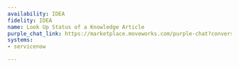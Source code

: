 ```yaml
---
availability: IDEA
fidelity: IDEA
name: Look Up Status of a Knowledge Article
purple_chat_link: https://marketplace.moveworks.com/purple-chat?conversation=%7B%22startTimestamp%22%3A%2211%3A43+AM%22%2C%22messages%22%3A%5B%7B%22role%22%3A%22user%22%2C%22parts%22%3A%5B%7B%22richText%22%3A%22I+need+to+check+the+status+of+a+knowledge+article.%22%7D%5D%7D%2C%7B%22role%22%3A%22assistant%22%2C%22parts%22%3A%5B%7B%22richText%22%3A%22Okay%2C+I+can+look+up+a+knowledge+article+for+you.+Please+provide+the+article+number+%28e.g.%2C+KB0010873%29+or+some+keywords+from+its+title.%22%7D%5D%7D%2C%7B%22role%22%3A%22user%22%2C%22parts%22%3A%5B%7B%22richText%22%3A%22%3Cp%3EVPN%3C%2Fp%3E%22%7D%5D%7D%2C%7B%22role%22%3A%22assistant%22%2C%22parts%22%3A%5B%7B%22reasoningSteps%22%3A%5B%7B%22status%22%3A%22success%22%2C%22richText%22%3A%22Searching+knowledge+articles+in+ServiceNow+based+on+keywords+%5C%22VPN%5C%22.%22%7D%5D%7D%2C%7B%22richText%22%3A%22I+found+these+matching+knowledge+articles.+Please+select+the+one+you+want+to+check+by+replying+with+the+number.%22%7D%2C%7B%22richText%22%3A%22%3Col+xmlns%3D%5C%22http%3A%2F%2Fwww.w3.org%2F1999%2Fxhtml%5C%22%3E%3Cli%3E%3Cb%3EKB0010873%3C%2Fb%3E+-+How+to+Fix+VPN+Connection+Problems+on+Mac+OS%3C%2Fli%3E%3Cli%3E%3Cb%3EKB0010551%3C%2Fb%3E+-+Ordering+a+new+VPN+token%3C%2Fli%3E%3C%2Fol%3E%22%7D%5D%7D%2C%7B%22role%22%3A%22user%22%2C%22parts%22%3A%5B%7B%22richText%22%3A%221%22%7D%5D%7D%2C%7B%22role%22%3A%22assistant%22%2C%22parts%22%3A%5B%7B%22reasoningSteps%22%3A%5B%7B%22status%22%3A%22success%22%2C%22richText%22%3A%22Retrieving+details+for+knowledge+article+KB0010873+from+ServiceNow.%22%7D%5D%7D%2C%7B%22richText%22%3A%22Here+are+the+details+for+knowledge+article+%3Cb+xmlns%3D%5C%22http%3A%2F%2Fwww.w3.org%2F1999%2Fxhtml%5C%22%3EKB0010873%3C%2Fb%3E%3A%22%7D%2C%7B%22richText%22%3A%22%3Cul+xmlns%3D%5C%22http%3A%2F%2Fwww.w3.org%2F1999%2Fxhtml%5C%22%3E%3Cli%3E%3Cb%3ETitle%3A%3C%2Fb%3E+How+to+Fix+VPN+Connection+Problems+on+Mac+OS%3C%2Fli%3E%3Cli%3E%3Cb%3EStatus%3A%3C%2Fb%3E+Review%3C%2Fli%3E%3Cli%3E%3Cb%3EKnowledge+Base%3A%3C%2Fb%3E+IT+Support%3C%2Fli%3E%3Cli%3E%3Cb%3EAuthor%3A%3C%2Fb%3E+Jane+Doe%3C%2Fli%3E%3Cli%3E%3Cb%3ELast+Updated%3A%3C%2Fb%3E+September+9%2C+2025%3C%2Fli%3E%3C%2Ful%3E%22%7D%2C%7B%22citations%22%3A%5B%7B%22connectorName%22%3A%22servicenow%22%2C%22citationTitle%22%3A%22KB0010873%22%7D%5D%7D%2C%7B%22richText%22%3A%22The+status+is+%3Cb+xmlns%3D%5C%22http%3A%2F%2Fwww.w3.org%2F1999%2Fxhtml%5C%22%3EReview%3C%2Fb%3E%2C+which+means+the+article+has+been+submitted+and+is+waiting+for+approval+from+a+knowledge+manager.%22%7D%5D%7D%5D%7D
systems:
- servicenow

---
```

